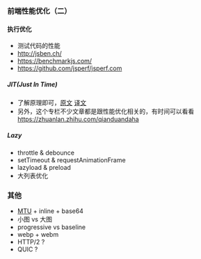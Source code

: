 ### 前端性能优化（二）
#### 执行优化
* 测试代码的性能
* http://jsben.ch/
* https://benchmarkjs.com/
* https://github.com/jsperf/jsperf.com

##### JIT(Just In Time)
* 了解原理即可，[原文](https://hacks.mozilla.org/2017/02/a-crash-course-in-just-in-time-jit-compilers/) [译文](https://zhuanlan.zhihu.com/p/25669120)
* 另外，这个专栏不少文章都是跟性能优化相关的，有时间可以看看 https://zhuanlan.zhihu.com/qianduandaha

##### Lazy
* throttle & debounce
* setTimeout & requestAnimationFrame
* lazyload & preload
* 大列表优化

### 其他
* [MTU](https://en.wikipedia.org/wiki/Maximum_transmission_unit) + inline + base64
* 小图 vs 大图
* progressive vs baseline
* webp + webm
* HTTP/2 ?
* QUIC ?

